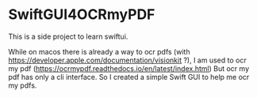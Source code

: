 #  SwiftGUI4OCRmyPDF

This is a side project to learn swiftui.

While on macos there is already a way to ocr pdfs (with https://developer.apple.com/documentation/visionkit ?), I am used to ocr my pdf (https://ocrmypdf.readthedocs.io/en/latest/index.html)
But ocr my pdf has only a cli interface. So I created a simple Swift GUI to help me ocr my pdfs.


